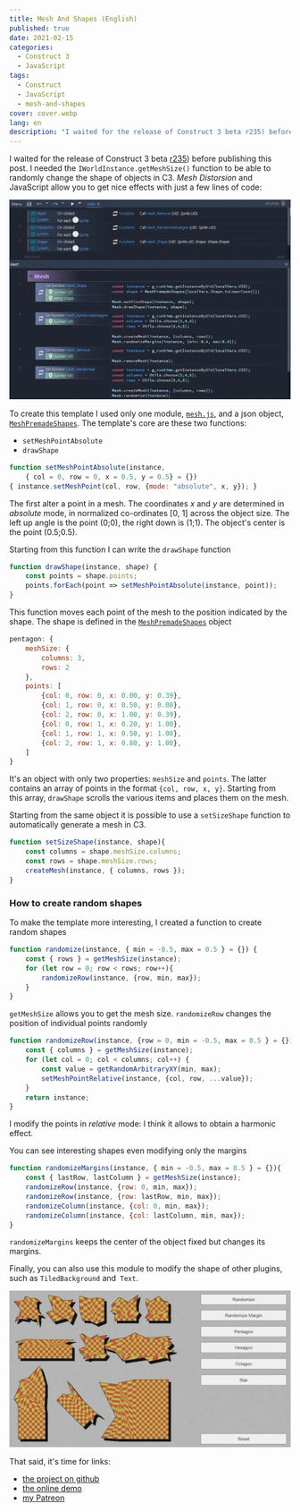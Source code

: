 ```yaml
---
title: Mesh And Shapes (English)
published: true
date: 2021-02-15
categories:
  - Construct 3
  - JavaScript
tags:
  - Construct
  - JavaScript
  - mesh-and-shapes
cover: cover.webp
lang: en
description: "I waited for the release of Construct 3 beta r235) before publishing this post. I needed the IWorldInstance.getMeshSize() function to be able to randomly change the shape of objects in C3. Mesh Distorsion and JavaScript allow you to get nice effects with just a few lines of code:"
---
```


I waited for the release of Construct 3 beta [r235](https://www.construct.net/en/make-games/releases/beta/r235)) before publishing this post. I needed the `IWorldInstance.getMeshSize()` function to be able to randomly change the shape of objects in C3. _Mesh Distorsion_ and JavaScript allow you to get nice effects with just a few lines of code:

![Immagine](./code.webp)

To create this template I used only one module, [`mesh.js`](https://github.com/el3um4s/construct-demo/blob/master/javascript/009-mesh-and-shapes/source/files/scripts/mesh.js), and a json object, [`MeshPremadeShapes`](https://github.com/el3um4s/construct-demo/blob/master/javascript/009-mesh-and-shapes/source/files/scripts/meshpremadeshapes.js). The template's core are these two functions:

- `setMeshPointAbsolute`
- `drawShape`

```js
function setMeshPointAbsolute(instance,
    { col = 0, row = 0, x = 0.5, y = 0.5} = {})
{ instance.setMeshPoint(col, row, {mode: "absolute", x, y}); }
```

The first alter a point in a mesh. The coordinates _x_ and _y_ are determined in _absolute_ mode, in normalized co-ordinates [0, 1] across the object size. The left up angle is the point (0;0), the right down is (1;1). The object's center is the point (0.5;0.5).

Starting from this function I can write the `drawShape` function

```js
function drawShape(instance, shape) {
	const points = shape.points;
	points.forEach(point => setMeshPointAbsolute(instance, point));
}
```

This function moves each point of the mesh to the position indicated by the shape.  The shape is defined in the [`MeshPremadeShapes`](https://github.com/el3um4s/construct-demo/blob/master/javascript/009-mesh-and-shapes/source/files/scripts/meshpremadeshapes.js) object

```js
pentagon: {
	meshSize: {
		columns: 3,
		rows: 2
	},
	points: [
		{col: 0, row: 0, x: 0.00, y: 0.39},
		{col: 1, row: 0, x: 0.50, y: 0.00},
		{col: 2, row: 0, x: 1.00, y: 0.39},
		{col: 0, row: 1, x: 0.20, y: 1.00},
		{col: 1, row: 1, x: 0.50, y: 1.00},
		{col: 2, row: 1, x: 0.80, y: 1.00},
	]
}

```

It's an object with only two properties: `meshSize` and `points`. The latter contains an array of points in the format `{col, row, x, y}`. Starting from this array, `drawShape` scrolls the various items and places them on the mesh.

Starting from the same object it is possible to use a `setSizeShape` function to automatically generate a mesh in C3.

```js
function setSizeShape(instance, shape){
	const columns = shape.meshSize.columns;
	const rows = shape.meshSize.rows;
	createMesh(instance, { columns, rows });
}
```

### How to create random shapes

To make the template more interesting, I created a function to create random shapes

```js
function randomize(instance, { min = -0.5, max = 0.5 } = {}) {
	const { rows } = getMeshSize(instance);
	for (let row = 0; row < rows; row++){
		randomizeRow(instance, {row, min, max});
	}
}
```

`getMeshSize` allows you to get the mesh size. `randomizeRow` changes the position of individual points randomly

```js
function randomizeRow(instance, {row = 0, min = -0.5, max = 0.5 } = {}) {
	const { columns } = getMeshSize(instance);
	for (let col = 0; col < columns; col++) {
  		const value = getRandomArbitraryXY(min, max);
		setMeshPointRelative(instance, {col, row, ...value});
	}
	return instance;
}
```

I modify the points in _relative_ mode: I think it allows to obtain a harmonic effect.

You can see interesting shapes even modifying only the margins

```js
function randomizeMargins(instance, { min = -0.5, max = 0.5 } = {}){
	const { lastRow, lastColumn } = getMeshSize(instance);
	randomizeRow(instance, {row: 0, min, max});
	randomizeRow(instance, {row: lastRow, min, max});
	randomizeColumn(instance, {col: 0, min, max});
	randomizeColumn(instance, {col: lastColumn, min, max});
}
```

`randomizeMargins` keeps the center of the object fixed but changes its margins.

Finally, you can also use this module to modify the shape of other plugins, such as `TiledBackground` and` Text`.

![Immagine](./tiled-background.webp)

That said, it's time for links:

- [the project on github](https://github.com/el3um4s/construct-demo)
- [the online demo](https://c3demo.stranianelli.com/javascript/009-mesh-and-shapes/demo/)
- [my Patreon](https://www.patreon.com/el3um4s)

